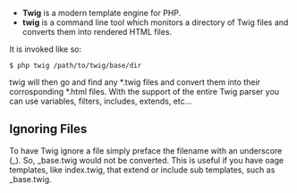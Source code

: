 * **Twig** is a modern template engine for PHP.
* **twig** is a command line tool which monitors a directory of Twig files and converts them into rendered HTML files.

It is invoked like so:
    
    $ php twig /path/to/twig/base/dir

twig will then go and find any *.twig files and convert them into their corrosponding *.html files. With the support of the entire Twig parser you can use variables, filters, includes, extends, etc…

Ignoring Files
--------------
To have Twig ignore a file simply preface the filename with an underscore (_). So, _base.twig would not be converted. This is useful if you have oage templates, like index.twig, that extend or include sub templates, such as _base.twig.